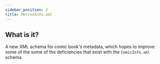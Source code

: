 ```yaml
---
sidebar_position: 2
title: MetronInfo.xml
---
```


## What is it?

A new XML schema for comic book's metadata, which hopes to improve some of the some of the deficiencies that
exist with the `ComicInfo.xml` schema.
